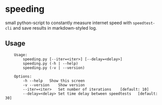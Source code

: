 # speeding

small python-script to constantly measure internet speed with `speedtest-cli` and save results in markdown-styled log.

## Usage

```
    Usage:
        speeding.py [--iter=<iter>] [--delay=<delay>]
        speeding.py (-h | --help)
        speeding.py (-v | --version)

    Options:
        -h --help   Show this screen
        -v --version    Show version
        --iter=<iter>   Set number of iterations    [default: 10]
        --delay=<delay> Set time delay between speedtests   [default: 30]
```
